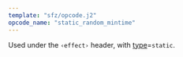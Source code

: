 ```yaml
---
template: "sfz/opcode.j2"
opcode_name: "static_random_mintime"
---
```

Used under the `‹effect›` header, with [type]=`static`.


[type]: type.md#static
